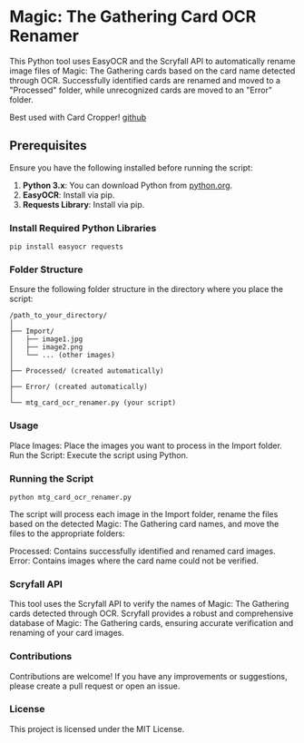 # Magic: The Gathering Card OCR Renamer

This Python tool uses EasyOCR and the Scryfall API to automatically rename image files of Magic: The Gathering cards based on the card name detected through OCR. Successfully identified cards are renamed and moved to a "Processed" folder, while unrecognized cards are moved to an "Error" folder.

Best used with Card Cropper!
[github](https://github.com/ClockworkZen/card-cropper)

## Prerequisites

Ensure you have the following installed before running the script:

1. **Python 3.x**: You can download Python from [python.org](https://www.python.org/downloads/).
2. **EasyOCR**: Install via pip.
3. **Requests Library**: Install via pip.

### Install Required Python Libraries

`pip install easyocr requests`

### Folder Structure
Ensure the following folder structure in the directory where you place the script:
```
/path_to_your_directory/
│
├── Import/
│   ├── image1.jpg
│   ├── image2.png
│   └── ... (other images)
│
├── Processed/ (created automatically)
│
├── Error/ (created automatically)
│
└── mtg_card_ocr_renamer.py (your script)
```
### Usage
Place Images: Place the images you want to process in the Import folder.
Run the Script: Execute the script using Python.

### Running the Script

`python mtg_card_ocr_renamer.py`

The script will process each image in the Import folder, rename the files based on the detected Magic: The Gathering card names, and move the files to the appropriate folders:

Processed: Contains successfully identified and renamed card images.
Error: Contains images where the card name could not be verified.

### Scryfall API
This tool uses the Scryfall API to verify the names of Magic: The Gathering cards detected through OCR. Scryfall provides a robust and comprehensive database of Magic: The Gathering cards, ensuring accurate verification and renaming of your card images.

### Contributions
Contributions are welcome! If you have any improvements or suggestions, please create a pull request or open an issue.

### License
This project is licensed under the MIT License.
